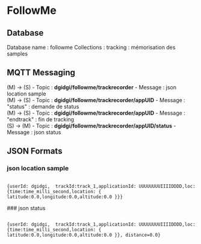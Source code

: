 # FollowMe
## Database
Database name : followme
Collections : 
tracking : mémorisation des samples
## MQTT Messaging
(M) -> (S) - Topic : **dgidgi/followme/trackrecorder** - Message : json location sample   
(M) -> (S) - Topic : **dgidgi/followme/trackrecorder/appUID**  - Message : "status" : demande de status   
(M) -> (S) - Topic : **dgidgi/followme/trackrecorder/appUID**  - Message : "endtrack" : fin de tracking  
(S) -> (M) - Topic : **dgidgi/followme/trackrecorder/appUID/status**  - Message : json status   
## JSON Formats
### json location sample
<p><code>
{userId: dgidgi,  trackId:track_1,applicationId: UUUUUUUUIIIIDDDD,loc: {time:time_milli_second,location: { latitude:0.0,longitude:0.0,altitude:0.0 }}}
</p></code>
### json status
<p><code>
{userId: dgidgi,  trackId:track_1,applicationId: UUUUUUUUIIIIDDDD,loc: {time:time_milli_second,location: { latitude:0.0,longitude:0.0,altitude:0.0 }}, distance=0.0}
</p></code>
